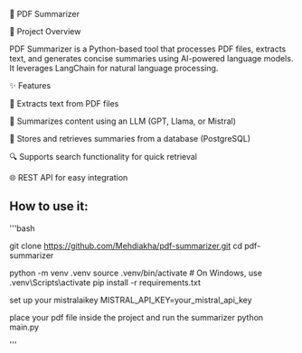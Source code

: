 📄 PDF Summarizer

🚀 Project Overview

PDF Summarizer is a Python-based tool that processes PDF files, extracts text, and generates concise summaries using AI-powered language models. It leverages LangChain for natural language processing.

✨ Features

📝 Extracts text from PDF files

🤖 Summarizes content using an LLM (GPT, Llama, or Mistral)

💾 Stores and retrieves summaries from a database (PostgreSQL)

🔍 Supports search functionality for quick retrieval

🌐 REST API for easy integration

## How to use it:

'''bash

git clone https://github.com/Mehdiakha/pdf-summarizer.git
cd pdf-summarizer

python -m venv .venv
source .venv/bin/activate # On Windows, use .venv\Scripts\activate
pip install -r requirements.txt

set up your mistralaikey
MISTRAL_API_KEY=your_mistral_api_key

place your pdf file inside the project and run the summarizer
python main.py

'''
